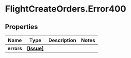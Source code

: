 # FlightCreateOrders.Error400

## Properties

Name | Type | Description | Notes
------------ | ------------- | ------------- | -------------
**errors** | [**[Issue]**](Issue.md) |  | 


